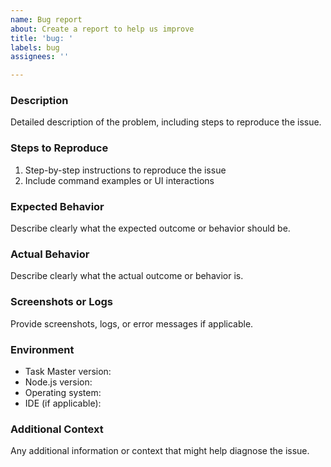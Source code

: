 ```yaml
---
name: Bug report
about: Create a report to help us improve
title: 'bug: '
labels: bug
assignees: ''

---
```


### Description
Detailed description of the problem, including steps to reproduce the issue.

### Steps to Reproduce
1. Step-by-step instructions to reproduce the issue
2. Include command examples or UI interactions

### Expected Behavior
Describe clearly what the expected outcome or behavior should be.

### Actual Behavior
Describe clearly what the actual outcome or behavior is.

### Screenshots or Logs
Provide screenshots, logs, or error messages if applicable.

### Environment
- Task Master version:
- Node.js version:
- Operating system:
- IDE (if applicable):

### Additional Context
Any additional information or context that might help diagnose the issue.
